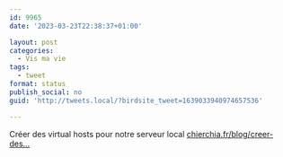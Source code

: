 ```yaml
---
id: 9965
date: '2023-03-23T22:38:37+01:00'

layout: post
categories:
  - Vis ma vie
tags:
  - tweet
format: status
publish_social: no
guid: 'http://tweets.local/?birdsite_tweet=1639033940974657536'

---
```


Créer des virtual hosts pour notre serveur local [chierchia.fr/blog/creer-des…](https://chierchia.fr/blog/creer-des-virtual-hosts-pour-notre-serveur-local)